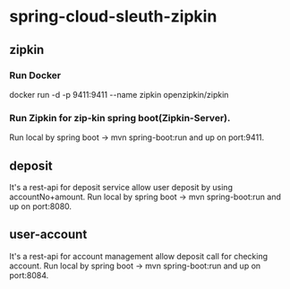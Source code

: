 # spring-cloud-sleuth-zipkin
## zipkin 
### Run Docker
docker run -d -p 9411:9411 --name zipkin openzipkin/zipkin

### Run Zipkin for zip-kin spring boot(Zipkin-Server).
Run local by spring boot -> mvn spring-boot:run and up on port:9411.


## deposit
It's a rest-api for deposit service allow user deposit by using accountNo+amount.
Run local by spring boot -> mvn spring-boot:run and up on port:8080.

## user-account
It's a rest-api for account management allow deposit call for checking account.
Run local by spring boot -> mvn spring-boot:run and up on port:8084.
